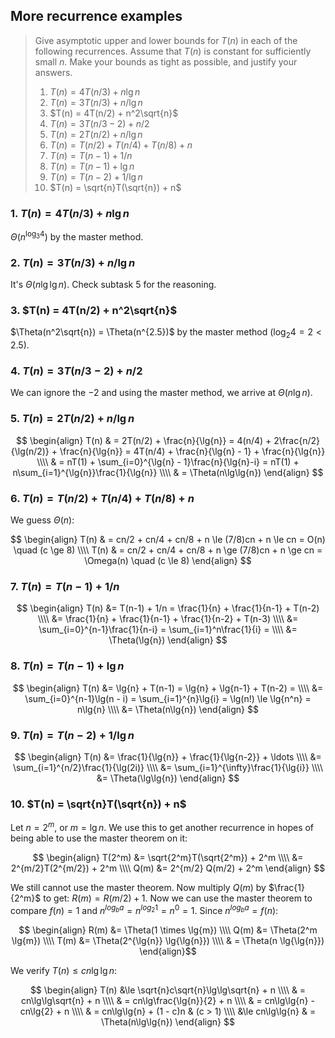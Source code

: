 ## More recurrence examples

> Give asymptotic upper and lower bounds for $T(n)$ in each of the following
> recurrences. Assume that $T(n)$ is constant for sufficiently small $n$. Make
> your bounds as tight as possible, and justify your answers.
>
> 1. $T(n) = 4T(n/3) + n\lg{n}$
> 2. $T(n) = 3T(n/3) + n/\lg{n}$
> 3. $T(n) = 4T(n/2) + n^2\sqrt{n}$
> 4. $T(n) = 3T(n/3 - 2) + n/2$
> 5. $T(n) = 2T(n/2) + n/\lg{n}$
> 6. $T(n) = T(n/2) + T(n/4) + T(n/8) + n$
> 7. $T(n) = T(n - 1) + 1/n$
> 8. $T(n) = T(n - 1) + \lg{n}$
> 9. $T(n) = T(n - 2) + 1/\lg{n}$
> 10. $T(n) = \sqrt{n}T(\sqrt{n}) + n$

### 1. $T(n) = 4T(n/3) + n\lg{n}$

$\Theta(n^{\log_3{4}})$ by the master method.

### 2. $T(n) = 3T(n/3) + n/\lg{n}$

It's $\Theta(n\lg\lg{n})$. Check subtask 5 for the reasoning.

### 3. $T(n) = 4T(n/2) + n^2\sqrt{n}$

$\Theta(n^2\sqrt{n}) = \Theta(n^{2.5})$ by the master method ($\log_2{4} = 2 < 2.5$).

### 4. $T(n) = 3T(n/3 - 2) + n/2$

We can ignore the $-2$ and using the master method, we arrive at $\Theta(n\lg{n})$.

### 5. $T(n) = 2T(n/2) + n/\lg{n}$

$$ \begin{align}
   T(n) & = 2T(n/2) + \frac{n}{\lg{n}} = 4(n/4) + 2\frac{n/2}{\lg(n/2)} + \frac{n}{\lg{n}}
          = 4T(n/4) + \frac{n}{\lg{n} - 1} + \frac{n}{\lg{n}} \\\\
        & = nT(1) + \sum_{i=0}^{\lg{n} - 1}\frac{n}{\lg{n}-i}
          = nT(1) + n\sum_{i=1}^{\lg{n}}\frac{1}{\lg{n}} \\\\
        & = \Theta(n\lg\lg{n})
   \end{align} $$

### 6. $T(n) = T(n/2) + T(n/4) + T(n/8) + n$

We guess $\Theta(n)$:

$$ \begin{align}
   T(n) & = cn/2 + cn/4 + cn/8 + n \le (7/8)cn + n \le cn = O(n) \quad (c \ge 8) \\\\
   T(n) & = cn/2 + cn/4 + cn/8 + n \ge (7/8)cn + n \ge cn = \Omega(n) \quad (c \le 8)
   \end{align} $$

### 7. $T(n) = T(n - 1) + 1/n$

$$ \begin{align}
   T(n) &= T(n-1) + 1/n = \frac{1}{n} + \frac{1}{n-1} + T(n-2) \\\\
        &= \frac{1}{n} + \frac{1}{n-1} + \frac{1}{n-2} + T(n-3) \\\\
        &= \sum_{i=0}^{n-1}\frac{1}{n-i} = \sum_{i=1}^n\frac{1}{i} = \\\\
        &= \Theta(\lg{n})
   \end{align} $$

### 8. $T(n) = T(n - 1) + \lg{n}$

$$ \begin{align}
   T(n) &= \lg{n} + T(n-1) = \lg{n} + \lg{n-1} + T(n-2) = \\\\
        &= \sum_{i=0}^{n-1}\lg(n - i) = \sum_{i=1}^{n}\lg{i} = \lg(n!) \le \lg{n^n} = n\lg{n} \\\\
        &= \Theta(n\lg{n})
   \end{align} $$

### 9. $T(n) = T(n - 2) + 1/\lg{n}$

$$ \begin{align}
   T(n) &= \frac{1}{\lg{n}} + \frac{1}{\lg{n-2}} + \ldots \\\\
        &= \sum_{i=1}^{n/2}\frac{1}{\lg(2i)} \\\\
        &= \sum_{i=1}^{\infty}\frac{1}{\lg{i}} \\\\
        &= \Theta(\lg\lg{n})
   \end{align} $$

### 10. $T(n) = \sqrt{n}T(\sqrt{n}) + n$

Let $n = 2^m$, or $m = \lg{n}$. We use this to get another recurrence in hopes of being able to use the master theorem on it:

$$ \begin{align}
   T(2^m) &= \sqrt{2^m}T(\sqrt{2^m}) + 2^m \\\\
        &= 2^{m/2}T(2^{m/2}) + 2^m \\\\
   Q(m) &= 2^{m/2} Q(m/2) + 2^m
\end{align} $$

We still cannot use the master theorem. Now multiply $Q(m)$ by $\frac{1}{2^m}$ to get: $R(m) = R(m/2) + 1$. Now we can use the master theorem to compare $f(n) = 1$ and $n^{log_b a} = n^{log_2 1} = n^0 = 1$. Since $n^{log_b a} = f(n)$:

$$ \begin{align}
   R(m) &= \Theta(1 \times \lg{m}) \\\\
   Q(m) &= \Theta(2^m \lg{m}) \\\\
   T(m) &= \Theta(2^{\lg{n}} \lg{\lg{n}}) \\\\
        & = \Theta(n \lg{\lg{n}})
\end{align}$$

We verify $T(n) \le cn\lg\lg{n}$:

$$ \begin{align}
   T(n) &\le \sqrt{n}c\sqrt{n}\lg\lg\sqrt{n} + n \\\\
        & = cn\lg\lg\sqrt{n} + n \\\\
        & = cn\lg\frac{\lg{n}}{2} + n \\\\
        & = cn\lg\lg{n} - cn\lg{2} + n \\\\
        & = cn\lg\lg{n} + (1 - c)n & (c > 1) \\\\
        &\le cn\lg\lg{n}
        & = \Theta(n\lg\lg{n})
   \end{align} $$
